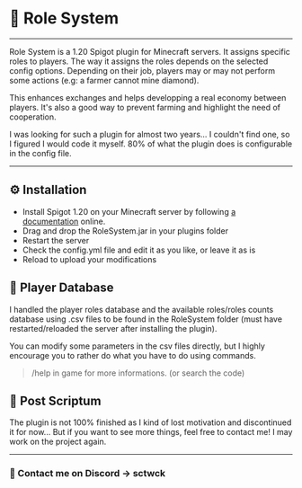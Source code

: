 # 💼 Role System

---

Role System is a 1.20 Spigot plugin for Minecraft servers. It assigns specific roles to players. The way it assigns the roles depends on the selected config options. Depending on their job, players may or may not perform some actions (e.g: a farmer cannot mine diamond). 

This enhances exchanges and helps developping a real economy between players. It's also a good way to prevent farming and highlight the need of cooperation.

I was looking for such a plugin for almost two years... I couldn't find one, so I figured I would code it myself. 80% of what the plugin does is configurable in the config file.

---

## ⚙️ Installation

- Install Spigot 1.20 on your Minecraft server by following [a documentation](https://hub.tcno.co/games/minecraft/1.20/server/spigot/) online.
- Drag and drop the RoleSystem.jar in your plugins folder
- Restart the server
- Check the config.yml file and edit it as you like, or leave it as is
- Reload to upload your modifications

## 💾 Player Database 

I handled the player roles database and the available roles/roles counts database using .csv files to be found in the RoleSystem folder (must have restarted/reloaded the server after installing the plugin).

You can modify some parameters in the csv files directly, but I highly encourage you to rather do what you have to do using commands. 

> /help in game for more informations. (or search the code)

## 📜 Post Scriptum

The plugin is not 100% finished as I kind of lost motivation and discontinued it for now... But if you want to see more things, feel free to contact me! I may work on the project again.

---

### 📨 Contact me on Discord → sctwck